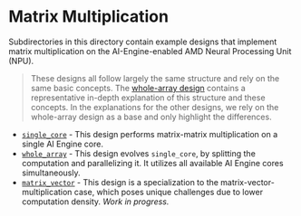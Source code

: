 <!---//===- README.md --------------------------*- Markdown -*-===//
//
// This file is licensed under the Apache License v2.0 with LLVM Exceptions.
// See https://llvm.org/LICENSE.txt for license information.
// SPDX-License-Identifier: Apache-2.0 WITH LLVM-exception
//
// Copyright (C) 2024, Advanced Micro Devices, Inc.
// 
//===----------------------------------------------------------------------===//-->

# Matrix Multiplication

Subdirectories in this directory contain example designs that implement matrix multiplication on the AI-Engine-enabled AMD Neural Processing Unit (NPU).

> These designs all follow largely the same structure and rely on the same basic concepts. The [whole-array design](whole_array/README.md) contains a representative in-depth explanation of this structure and these concepts. In the explanations for the other designs, we rely on the whole-array design as a base and only highlight the differences.

* [`single_core`](single_core) - This design performs matrix-matrix multiplication on a single AI Engine core. 
* [`whole_array`](whole_array) - This design evolves `single_core`, by splitting the computation and parallelizing it. It utilizes all available AI Engine cores simultaneously.
* [`matrix_vector`](matrix_vector) - This design is a specialization to the matrix-vector-multiplication case, which poses unique challenges due to lower computation density. *Work in progress.*